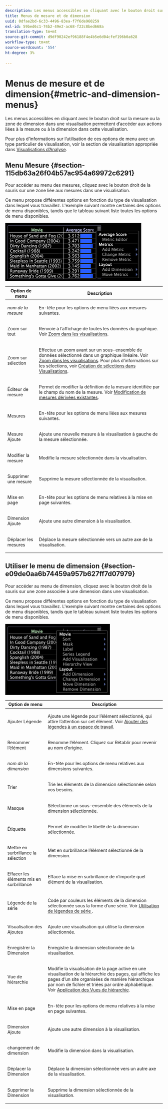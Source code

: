 ```yaml
---
description: Les menus accessibles en cliquant avec le bouton droit sur la mesure ou la zone de dimension dans une visualisation permettent d’accéder aux actions liées à la mesure ou à la dimension dans cette visualisation.
title: Menus de mesure et de dimension
uuid: 0dfae2bd-6c33-4496-83ea-f7f6de960259
exl-id: 59bed6c1-74b2-49e2-ac68-f22c8bed668a
translation-type: tm+mt
source-git-commit: d9df90242ef96188f4e4b5e6d04cfef196b0a628
workflow-type: tm+mt
source-wordcount: '554'
ht-degree: 3%

---
```


# Menus de mesure et de dimension{#metric-and-dimension-menus}

Les menus accessibles en cliquant avec le bouton droit sur la mesure ou la zone de dimension dans une visualisation permettent d’accéder aux actions liées à la mesure ou à la dimension dans cette visualisation.

Pour plus d’informations sur l’utilisation de ces options de menu avec un type particulier de visualisation, voir la section de visualisation appropriée dans [Visualisations d’Analyse](../../../home/c-get-started/c-analysis-vis/c-analysis-vis.md).

## Menu Mesure {#section-115db63a26f04b57ac954a69972c6291}

Pour accéder au menu des mesures, cliquez avec le bouton droit de la souris sur une zone liée aux mesures dans une visualisation.

Ce menu propose différentes options en fonction du type de visualisation dans lequel vous travaillez. L&#39;exemple suivant montre certaines des options de menu disponibles, tandis que le tableau suivant liste toutes les options de menu disponibles.

![](assets/mnu_Metric.png)

<table id="table_81EFAC2D754843DD98C2DDF81A35A2B4"> 
 <thead> 
  <tr> 
   <th colname="col1" class="entry"> Option de menu </th> 
   <th colname="col2" class="entry"> Description </th> 
  </tr> 
 </thead>
 <tbody> 
  <tr> 
   <td colname="col1"> <i>nom de la mesure</i> </td> 
   <td colname="col2"> <p>En-tête pour les options de menu liées aux mesures suivantes. </p> </td> 
  </tr> 
  <tr> 
   <td colname="col1"> <p>Zoom sur tout </p> </td> 
   <td colname="col2"> <p>Renvoie à l’affichage de toutes les données du graphique. Voir <a href="../../../home/c-get-started/c-vis/c-zoom-vis.md#concept-7e33670bb5344f78a316f1a84cc20530"> Zoom dans les visualisations</a>. </p> </td> 
  </tr> 
  <tr> 
   <td colname="col1"> <p>Zoom sur sélection </p> </td> 
   <td colname="col2"> <p>Effectue un zoom avant sur un sous-ensemble de données sélectionné dans un graphique linéaire. Voir <a href="../../../home/c-get-started/c-vis/c-zoom-vis.md#concept-7e33670bb5344f78a316f1a84cc20530"> Zoom dans les visualisations</a>. Pour plus d’informations sur les sélections, voir <a href="../../../home/c-get-started/c-vis/c-sel-vis/c-sel-vis.md#concept-012870ec22c7476e9afbf3b8b2515746"> Création de sélections dans Visualisations</a>. </p> </td> 
  </tr> 
  <tr> 
   <td colname="col1"> <p>Éditeur de mesure </p> </td> 
   <td colname="col2"> <p>Permet de modifier la définition de la mesure identifiée par le champ du nom de la mesure. Voir <a href="../../../home/c-get-started/c-admin-intrf/c-prof-mgr/c-drvd-mtrcs.md#section-db6d924cf4e14bcc8d57cfe1059fc797"> Modification de mesures dérivées existantes</a>. </p> </td> 
  </tr> 
  <tr> 
   <td colname="col1"> <p>Mesures </p> </td> 
   <td colname="col2"> <p>En-tête pour les options de menu liées aux mesures suivantes. </p> </td> 
  </tr> 
  <tr> 
   <td colname="col1"> <p>Mesure Ajoute </p> </td> 
   <td colname="col2"> <p>Ajoute une nouvelle mesure à la visualisation à gauche de la mesure sélectionnée. </p> </td> 
  </tr> 
  <tr> 
   <td colname="col1"> <p>Modifier la mesure </p> </td> 
   <td colname="col2"> <p>Modifie la mesure sélectionnée dans la visualisation. </p> </td> 
  </tr> 
  <tr> 
   <td colname="col1"> <p>Supprimer une mesure </p> </td> 
   <td colname="col2"> <p>Supprime la mesure sélectionnée de la visualisation. </p> </td> 
  </tr> 
  <tr> 
   <td colname="col1"> <p>Mise en page </p> </td> 
   <td colname="col2"> <p>En-tête pour les options de menu relatives à la mise en page suivantes. </p> </td> 
  </tr> 
  <tr> 
   <td colname="col1"> <p>Dimension Ajoute </p> </td> 
   <td colname="col2"> <p>Ajoute une autre dimension à la visualisation. </p> </td> 
  </tr> 
  <tr> 
   <td colname="col1"> <p>Déplacer les mesures </p> </td> 
   <td colname="col2"> <p>Déplace la mesure sélectionnée vers un autre axe de la visualisation. </p> </td> 
  </tr> 
 </tbody> 
</table>

## Utiliser le menu de dimension {#section-e09de0aa6b74459a957b627ff7d07979}

Pour accéder au menu de dimension, cliquez avec le bouton droit de la souris sur une zone associée à une dimension dans une visualisation.

Ce menu propose différentes options en fonction du type de visualisation dans lequel vous travaillez. L&#39;exemple suivant montre certaines des options de menu disponibles, tandis que le tableau suivant liste toutes les options de menu disponibles.

![](assets/mnu_Dimension.png)

<table id="table_D8BB675B710B48A783B1C9EB206033E9"> 
 <thead> 
  <tr> 
   <th colname="col1" class="entry"> Option de menu </th> 
   <th colname="col2" class="entry"> Description </th> 
  </tr> 
 </thead>
 <tbody> 
  <tr> 
   <td colname="col1"> <p>Ajouter Légende </p> </td> 
   <td colname="col2"> <p>Ajoute une légende pour l’élément sélectionné, qui attire l’attention sur cet élément. Voir <a href="../../../home/c-get-started/c-vis/c-call-wkspc.md#concept-212b09e763044d938987b4a9c658adc0"> Ajouter des légendes à un espace de travail</a>. </p> </td> 
  </tr> 
  <tr> 
   <td colname="col1"> <p>Renommer l’élément </p> </td> 
   <td colname="col2"> <p>Renomme l’élément. Cliquez sur <span class="uicontrol"> Rétablir</span> pour revenir au nom d’origine. </p> </td> 
  </tr> 
  <tr> 
   <td colname="col1"> <p><i>nom de la dimension</i> </p> </td> 
   <td colname="col2"> <p>En-tête pour les options de menu relatives aux dimensions suivantes. </p> </td> 
  </tr> 
  <tr> 
   <td colname="col1"> <p>Trier </p> </td> 
   <td colname="col2"> <p>Trie les éléments de la dimension sélectionnée selon vos besoins. </p> </td> 
  </tr> 
  <tr> 
   <td colname="col1"> <p>Masque </p> </td> 
   <td colname="col2"> <p>Sélectionne un sous-ensemble des éléments de la dimension sélectionnée. </p> </td> 
  </tr> 
  <tr> 
   <td colname="col1"> <p>Étiquette </p> </td> 
   <td colname="col2"> <p>Permet de modifier le libellé de la dimension sélectionnée. </p> </td> 
  </tr> 
  <tr> 
   <td colname="col1"> <p>Mettre en surbrillance la sélection </p> </td> 
   <td colname="col2"> <p>Met en surbrillance l’élément sélectionné de la dimension. </p> </td> 
  </tr> 
  <tr> 
   <td colname="col1"> <p>Effacer les éléments mis en surbrillance </p> </td> 
   <td colname="col2"> <p>Efface la mise en surbrillance de n’importe quel élément de la visualisation. </p> </td> 
  </tr> 
  <tr> 
   <td colname="col1"> <p>Légende de la série </p> </td> 
   <td colname="col2"> <p>Code par couleurs les éléments de la dimension sélectionnée sous la forme d’une série. Voir <a href="../../../home/c-get-started/c-analysis-vis/c-tables/c-srs-leg.md#concept-c48042a705524bc4b63cd6f24874cc12"> Utilisation de légendes de série </a>. </p> </td> 
  </tr> 
  <tr> 
   <td colname="col1"> <p>Visualisation des Ajoutes </p> </td> 
   <td colname="col2"> <p>Ajoute une visualisation qui utilise la dimension sélectionnée. </p> </td> 
  </tr> 
  <tr> 
   <td colname="col1"> <p>Enregistrer la Dimension </p> </td> 
   <td colname="col2"> <p>Enregistre la dimension sélectionnée de la visualisation. </p> </td> 
  </tr> 
  <tr> 
   <td colname="col1"> <p>Vue de hiérarchie </p> </td> 
   <td colname="col2"> <p>Modifie la visualisation de la page active en une visualisation de la hiérarchie des pages, qui affiche les pages d’un site organisées de manière hiérarchique par nom de fichier et triées par ordre alphabétique. Voir <a href="../../../home/c-get-started/c-analysis-vis/c-tables/c-hier-vews.md#concept-b461183424a841eb94f8143a0eaf9bff"> Application des Vues de hiérarchie</a>. </p> </td> 
  </tr> 
  <tr> 
   <td colname="col1"> <p>Mise en page </p> </td> 
   <td colname="col2"> <p>En-tête pour les options de menu relatives à la mise en page suivantes. </p> </td> 
  </tr> 
  <tr> 
   <td colname="col1"> <p>Dimension Ajoute </p> </td> 
   <td colname="col2"> <p>Ajoute une autre dimension à la visualisation. </p> </td> 
  </tr> 
  <tr> 
   <td colname="col1"> <p>changement de dimension </p> </td> 
   <td colname="col2"> <p>Modifie la dimension dans la visualisation. </p> </td> 
  </tr> 
  <tr> 
   <td colname="col1"> <p>Déplacer la Dimension </p> </td> 
   <td colname="col2"> <p>Déplace la dimension sélectionnée vers un autre axe de la visualisation. </p> </td> 
  </tr> 
  <tr> 
   <td colname="col1"> <p>Supprimer la Dimension </p> </td> 
   <td colname="col2"> <p>Supprime la dimension sélectionnée de la visualisation. </p> </td> 
  </tr> 
 </tbody> 
</table>
